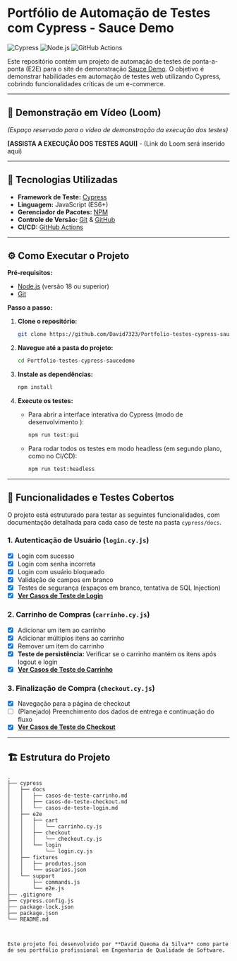 # Portfólio de Automação de Testes com Cypress - Sauce Demo

![Cypress](https://img.shields.io/badge/Cypress-13.13.1-brightgreen )
![Node.js](https://img.shields.io/badge/Node.js-v20.15.1-blue )
![GitHub Actions](https://img.shields.io/badge/CI/CD-GitHub_Actions-blueviolet )

Este repositório contém um projeto de automação de testes de ponta-a-ponta (E2E) para o site de demonstração [Sauce Demo](https://www.saucedemo.com/ ). O objetivo é demonstrar habilidades em automação de testes web utilizando Cypress, cobrindo funcionalidades críticas de um e-commerce.

---

## 🎥 Demonstração em Vídeo (Loom)

*(Espaço reservado para o vídeo de demonstração da execução dos testes)*

**[ASSISTA A EXECUÇÃO DOS TESTES AQUI]** - (Link do Loom será inserido aqui)

---

## 🚀 Tecnologias Utilizadas

*   **Framework de Teste:** [Cypress](https://www.cypress.io/ )
*   **Linguagem:** JavaScript (ES6+)
*   **Gerenciador de Pacotes:** [NPM](https://www.npmjs.com/ )
*   **Controle de Versão:** [Git](https://git-scm.com/ ) & [GitHub](https://github.com/ )
*   **CI/CD:** [GitHub Actions](https://github.com/features/actions )

---

## ⚙️ Como Executar o Projeto

**Pré-requisitos:**
*   [Node.js](https://nodejs.org/en/ ) (versão 18 ou superior)
*   [Git](https://git-scm.com/ )

**Passo a passo:**

1.  **Clone o repositório:**
    ```bash
    git clone https://github.com/David7323/Portfolio-testes-cypress-saucedemo.git
    ```

2.  **Navegue até a pasta do projeto:**
    ```bash
    cd Portfolio-testes-cypress-saucedemo
    ```

3.  **Instale as dependências:**
    ```bash
    npm install
    ```

4.  **Execute os testes:**

    *   Para abrir a interface interativa do Cypress (modo de desenvolvimento ):
        ```bash
        npm run test:gui
        ```
    *   Para rodar todos os testes em modo headless (em segundo plano, como no CI/CD):
        ```bash
        npm run test:headless
        ```

---

## 🧪 Funcionalidades e Testes Cobertos

O projeto está estruturado para testar as seguintes funcionalidades, com documentação detalhada para cada caso de teste na pasta `cypress/docs`.

### 1. Autenticação de Usuário (`login.cy.js`)
-   [x] Login com sucesso
-   [x] Login com senha incorreta
-   [x] Login com usuário bloqueado
-   [x] Validação de campos em branco
-   [x] Testes de segurança (espaços em branco, tentativa de SQL Injection)
-   [x] **[Ver Casos de Teste de Login](cypress/docs/casos-de-teste-login.md)**

### 2. Carrinho de Compras (`carrinho.cy.js`)
-   [x] Adicionar um item ao carrinho
-   [x] Adicionar múltiplos itens ao carrinho
-   [x] Remover um item do carrinho
-   [x] **Teste de persistência:** Verificar se o carrinho mantém os itens após logout e login
-   [x] **[Ver Casos de Teste do Carrinho](cypress/docs/casos-de-teste-carrinho.md)**

### 3. Finalização de Compra (`checkout.cy.js`)
-   [x] Navegação para a página de checkout
-   [ ] (Planejado) Preenchimento dos dados de entrega e continuação do fluxo
-   [x] **[Ver Casos de Teste do Checkout](cypress/docs/casos-de-teste-checkout.md)**

---
## 🏗️ Estrutura do Projeto

```text
.
├── cypress
│   ├── docs
│   │   ├── casos-de-teste-carrinho.md
│   │   ├── casos-de-teste-checkout.md
│   │   └── casos-de-teste-login.md
│   ├── e2e
│   │   ├── cart
│   │   │   └── carrinho.cy.js
│   │   ├── checkout
│   │   │   └── checkout.cy.js
│   │   └── login
│   │       └── login.cy.js
│   ├── fixtures
│   │   ├── produtos.json
│   │   └── usuarios.json
│   └── support
│       ├── commands.js
│       └── e2e.js
├── .gitignore
├── cypress.config.js
├── package-lock.json
├── package.json
└── README.md



Este projeto foi desenvolvido por **David Queoma da Silva** como parte de seu portfólio profissional em Engenharia de Qualidade de Software.

